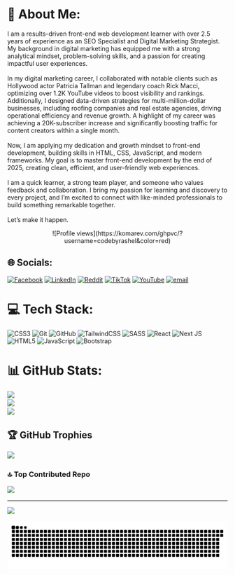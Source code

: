 # 💫 About Me:
I am a results-driven front-end web development learner with over 2.5 years of experience as an SEO Specialist and Digital Marketing Strategist. My background in digital marketing has equipped me with a strong analytical mindset, problem-solving skills, and a passion for creating impactful user experiences.<br><br>In my digital marketing career, I collaborated with notable clients such as Hollywood actor Patricia Tallman and legendary coach Rick Macci, optimizing over 1.2K YouTube videos to boost visibility and rankings. Additionally, I designed data-driven strategies for multi-million-dollar businesses, including roofing companies and real estate agencies, driving operational efficiency and revenue growth. A highlight of my career was achieving a 20K-subscriber increase and significantly boosting traffic for content creators within a single month.<br><br>Now, I am applying my dedication and growth mindset to front-end development, building skills in HTML, CSS, JavaScript, and modern frameworks. My goal is to master front-end development by the end of 2025, creating clean, efficient, and user-friendly web experiences.<br><br>I am a quick learner, a strong team player, and someone who values feedback and collaboration. I bring my passion for learning and discovery to every project, and I’m excited to connect with like-minded professionals to build something remarkable together.<br><br>Let’s make it happen.

<div align="center">![Profile views](https://komarev.com/ghpvc/?username=codebyrashel&color=red)</div>


## 🌐 Socials:
[![Facebook](https://img.shields.io/badge/Facebook-%231877F2.svg?logo=Facebook&logoColor=white)](https://facebook.com/https://web.facebook.com/codebyrashel) [![LinkedIn](https://img.shields.io/badge/LinkedIn-%230077B5.svg?logo=linkedin&logoColor=white)](https://linkedin.com/in/https://www.linkedin.com/in/rashelhossen/) [![Reddit](https://img.shields.io/badge/Reddit-%23FF4500.svg?logo=Reddit&logoColor=white)](https://reddit.com/user/https://www.reddit.com/user/CodeByRashel/) [![TikTok](https://img.shields.io/badge/TikTok-%23000000.svg?logo=TikTok&logoColor=white)](https://tiktok.com/@https://www.tiktok.com/@codebyrashel) [![YouTube](https://img.shields.io/badge/YouTube-%23FF0000.svg?logo=YouTube&logoColor=white)](https://youtube.com/@https://www.youtube.com/@remote_outlander) [![email](https://img.shields.io/badge/Email-D14836?logo=gmail&logoColor=white)](mailto:codebyrashel@gmail.com) 


# 💻 Tech Stack:
![CSS3](https://img.shields.io/badge/css3-%231572B6.svg?style=for-the-badge&logo=css3&logoColor=white) ![Git](https://img.shields.io/badge/git-%23F05033.svg?style=for-the-badge&logo=git&logoColor=white) ![GitHub](https://img.shields.io/badge/github-%23121011.svg?style=for-the-badge&logo=github&logoColor=white) ![TailwindCSS](https://img.shields.io/badge/tailwindcss-%2338B2AC.svg?style=for-the-badge&logo=tailwind-css&logoColor=white) ![SASS](https://img.shields.io/badge/SASS-hotpink.svg?style=for-the-badge&logo=SASS&logoColor=white) ![React](https://img.shields.io/badge/react-%2320232a.svg?style=for-the-badge&logo=react&logoColor=%2361DAFB) ![Next JS](https://img.shields.io/badge/Next-black?style=for-the-badge&logo=next.js&logoColor=white) ![HTML5](https://img.shields.io/badge/html5-%23E34F26.svg?style=for-the-badge&logo=html5&logoColor=white) ![JavaScript](https://img.shields.io/badge/javascript-%23323330.svg?style=for-the-badge&logo=javascript&logoColor=%23F7DF1E) ![Bootstrap](https://img.shields.io/badge/bootstrap-%238511FA.svg?style=for-the-badge&logo=bootstrap&logoColor=white)
# 📊 GitHub Stats:
![](https://github-readme-stats.vercel.app/api?username=codebyrashel&theme=dark&hide_border=false&include_all_commits=true&count_private=true)<br/>
![](https://github-readme-streak-stats.herokuapp.com/?user=codebyrashel&theme=dark&hide_border=false)<br/>
![](https://github-readme-stats.vercel.app/api/top-langs/?username=codebyrashel&theme=dark&hide_border=false&include_all_commits=true&count_private=true&layout=compact)

## 🏆 GitHub Trophies
![](https://github-profile-trophy.vercel.app/?username=codebyrashel&theme=radical&no-frame=false&no-bg=true&margin-w=4)

### 🔝 Top Contributed Repo
![](https://github-contributor-stats.vercel.app/api?username=codebyrashel&limit=5&theme=blue_navy&combine_all_yearly_contributions=true)

---
[![](https://visitcount.itsvg.in/api?id=codebyrashel&icon=2&color=8)](https://visitcount.itsvg.in)

<!-- Proudly created with GPRM ( https://gprm.itsvg.in ) -->
<picture>
  <source media="(prefers-color-scheme: dark)" srcset="https://raw.githubusercontent.com/codebyrashel/codebyrashel/output/github-snake-dark.svg" />
  <source media="(prefers-color-scheme: light)" srcset="https://raw.githubusercontent.com/codebyrashel/codebyrashel/output/github-snake.svg" />
  <img alt="github-snake" src="https://raw.githubusercontent.com/codebyrashel/codebyrashel/output/github-snake.svg" />
</picture>
